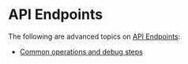 # API Endpoints

The following are advanced topics on [API Endpoints](../../../concepts/network/api-endpoints.md):

* [Common operations and debug steps](common-operation-and-debug-steps.md)
